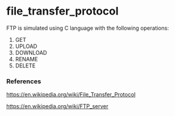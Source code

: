 # file_transfer_protocol

FTP is simulated using C language with the following operations:

1. GET
2. UPLOAD
3. DOWNLOAD
4. RENAME
5. DELETE


### References

https://en.wikipedia.org/wiki/File_Transfer_Protocol

https://en.wikipedia.org/wiki/FTP_server
